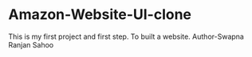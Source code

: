 # Amazon-Website-UI-clone
This is my first project and first step. To built a website.
Author-Swapna Ranjan Sahoo
